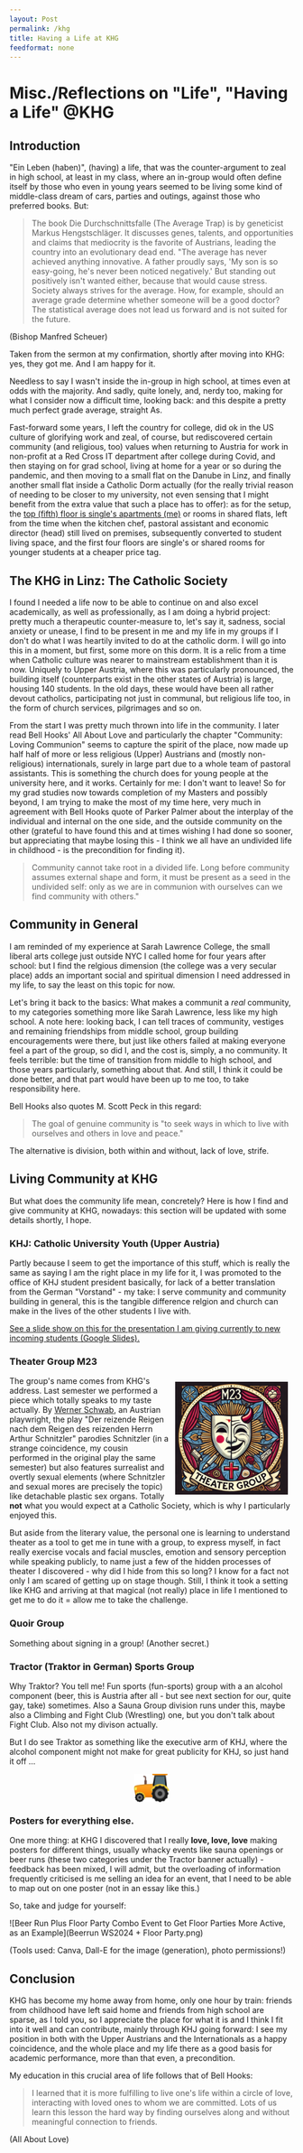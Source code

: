 ```yaml
---
layout: Post
permalink: /khg
title: Having a Life at KHG
feedformat: none
---
```


# Misc./Reflections on "Life", "Having a Life" @KHG

## Introduction

"Ein Leben (haben)", (having) a life, that was the counter-argument to zeal in high school, at least in my class, where an in-group would often define itself by those who even in young years seemed to be living some kind of middle-class dream of cars, parties and outings, against those who preferred books. But:

> The book Die Durchschnittsfalle (The Average Trap) is by geneticist Markus Hengstschläger. It discusses genes, talents, and opportunities and claims that mediocrity is the favorite of Austrians, leading the country into an evolutionary dead end. "The average has never achieved anything innovative. A father proudly says, 'My son is so easy-going, he's never been noticed negatively.' But standing out positively isn't wanted either, because that would cause stress. Society always strives for the average. How, for example, should an average grade determine whether someone will be a good doctor? The statistical average does not lead us forward and is not suited for the future.

(Bishop Manfred Scheuer)

Taken from the sermon at my confirmation, shortly after moving into KHG: yes, they got me. And I am happy for it.

Needless to say I wasn't inside the in-group in high school, at times even at odds with the majority. And sadly, quite lonely, and, nerdy too, making for what I consider now a difficult time, looking back: and this despite a pretty much perfect grade average, straight As.

Fast-forward some years, I left the country for college, did ok in the US culture of glorifying work and zeal, of course, but rediscovered certain community (and religious, too) values when returning to Austria for work in non-profit at a Red Cross IT department after college during Covid, and then staying on for grad school, living at home for a year or so during the pandemic, and then moving to a small flat on the Danube in Linz, and finally another small flat inside a Catholic Dorm actually (for the really trivial reason of needing to be closer to my university, not even sensing that I might benefit from the extra value that such a place has to offer): as for the setup, the [top (fifth) floor is single's apartments (me)](/551) or rooms in shared flats, left from the time when the kitchen chef, pastoral assistant and economic director (head) still lived on premises, subsequently converted to student living space, and the first four floors are single's or shared rooms for younger students at a cheaper price tag.

## The KHG in Linz: The Catholic Society

I found I needed a life now to be able to continue on and also excel academically, as well as professionally, as I am doing a hybrid project: pretty much a therapeutic counter-measure to, let's say it, sadness, social anxiety or unease, I find to be present in me and my life in my groups if I don't do what I was heartily invited to do at the catholic dorm. I will go into this in a moment, but first, some more on this dorm. It is a relic from a time when Catholic culture was nearer to mainstream establishment than it is now. Uniquely to Upper Austria, where this was particularly pronounced, the building itself (counterparts exist in the other states of Austria) is large, housing 140 students. In the old days, these would have been all rather devout catholics, participating not just in communal, but religious life too, in the form of church services, pilgrimages and so on.

From the start I was pretty much thrown into life in the community. I later read Bell Hooks' All About Love and particularly the chapter "Community: Loving Communion" seems to capture the spirit of the place, now made up half half of more or less religious (Upper) Austrians and (mostly non-religious) internationals, surely in large part due to a whole team of pastoral assistants. This is something the church does for young people at the university here, and it works. Certainly for me: I don't want to leave! So for my grad studies now towards completion of my Masters and possibly beyond, I am trying to make the most of my time here, very much in agreement with Bell Hooks quote of Parker Palmer about the interplay of the individual and internal on the one side, and the outside community on the other (grateful to have found this and at times wishing I had done so sooner, but appreciating that maybe losing this - I think we all have an undivided life in childhood - is the precondition for finding it).

> Community cannot take root in a divided life. Long before community assumes external shape and form, it must be present as a seed in the undivided self: only as we are in communion with ourselves can we find community with others."

## Community in General

I am reminded of my experience at Sarah Lawrence College, the small liberal arts college just outside NYC I called home for four years after school: but I find the relgious dimension (the college was a very secular place) adds an important social and spiritual dimension I need addressed in my life, to say the least on this topic for now. 

Let's bring it back to the basics: What makes a communit a _real_ community, to my categories something more like Sarah Lawrence, less like my high school. A note here: looking back, I can tell traces of community, vestiges and remaining friendships from middle school, group building encouragements were there, but just like others failed at making everyone feel a part of the group, so did I, and the cost is, simply, a no community. It feels terrible: but the time of transition from middle to high school, and those years particularly, something about that. And still, I think it could be done better, and that part would have been up to me too, to take responsibility here.

Bell Hooks also quotes M. Scott Peck in this regard:

> The goal of genuine community is "to seek ways in which to live with ourselves and others in love and peace."

The alternative is division, both within and without, lack of love, strife.

## Living Community at KHG

But what does the community life mean, concretely? Here is how I find and give community at KHG, nowadays: this section will be updated with some details shortly, I hope.

### KHJ: Catholic University Youth (Upper Austria)

Partly because I seem to get the importance of this stuff, which is really the same as saying I am the right place in my life for it, I was promoted to the office of KHJ student president basically, for lack of a better translation from the German "Vorstand" - my take: I serve community and community building in general, this is the tangible difference relgion and church can make in the lives of the other students I live with.

[See a slide show on this for the presentation I am giving currently to new incoming students (Google Slides).](https://docs.google.com/presentation/d/1qAb85NZwXKXToALrVz9pXuyoZqWJsNY2Y1SSw9AjCWc/edit?usp=sharing)

### Theater Group M23

<img src="/assets/img/m23.webp" alt="Own M23 Theater Group Logo" style="float: right; margin: 10px; height: 200px;" />

The group's name comes from KHG's address. Last semester we performed a piece which totally speaks to my taste actually. By [Werner Schwab](https://en.wikipedia.org/wiki/Werner_Schwab), an Austrian playwright, the play "Der reizende Reigen nach dem Reigen des reizenden Herrn Arthur Schnitzler" parodies Schnitzler (in a strange coincidence, my cousin performed in the original play the same semester) but also features surrealist and overtly sexual elements (where Schnitzler and sexual mores are precisely the topic) like detachable plastic sex organs. Totally **not** what you would expect at a Catholic Society, which is why I particularly enjoyed this.

But aside from the literary value, the personal one is learning to understand theater as a tool to get me in tune with a group, to express myself, in fact really exercise vocals and facial muscles, emotion and sensory perception while speaking publicly, to name just a few of the hidden processes of theater I discovered - why did I hide from this so long? I know for a fact not only I am scared of getting up on stage though. Still, I think it took a setting like KHG and arriving at that magical (not really) place in life I mentioned to get me to do it = allow me to take the challenge.

### Quoir Group

Something about signing in a group! (Another secret.)

### Tractor (Traktor in German) Sports Group

Why Traktor? You tell me! Fun sports (fun-sports) group with a an alcohol component (beer, this is Austria after all - but see next section for our, quite gay, take) sometimes. Also a Sauna Group division runs under this, maybe also a Climbing and Fight Club (Wrestling) one, but you don't talk about Fight Club. Also not my divison actually.

But I do see Traktor as something like the executive arm of KHJ, where the alcohol component might not make for great publicity for KHJ, so just hand it off ...

<img src="/assets/img/traktor.png" alt="A Trakor Emoji" style="display: block; margin: 10px auto; height: 50px" />

### Posters for everything else.

One more thing: at KHG I discovered that I really **love, love, love** making posters for different things, usually whacky events like sauna openings or beer runs (these two categories under the Tractor banner actually) - feedback has been mixed, I will admit, but the overloading of information frequently criticised is me selling an idea for an event, that I need to be able to map out on one poster (not in an essay like this.)

So, take and judge for yourself:

![Beer Run Plus Floor Party Combo Event to Get Floor Parties More Active, as an Example](Beerrun WS2024 + Floor Party.png)

(Tools used: Canva, Dall-E for the image (generation), photo permissions!)

## Conclusion

KHG has become my home away from home, only one hour by train: friends from childhood have left said home and friends from high school are sparse, as I told you, so I appreciate the place for what it is and I think I fit into it well and can contribute, mainly through KHJ going forward: I see my position in both with the Upper Austrians and the Internationals as a happy coincidence, and the whole place and my life there as a good basis for academic performance, more than that even, a precondition. 

My education in this crucial area of life follows that of Bell Hooks:

> I learned that it is more fulfilling to live one's life within a circle of love, interacting with loved ones to whom we are committed. Lots of us learn this lesson the hard way by finding ourselves along and without meaningful connection to friends.

(All About Love)